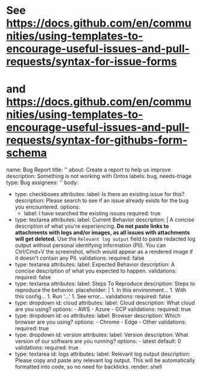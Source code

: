 # See https://docs.github.com/en/communities/using-templates-to-encourage-useful-issues-and-pull-requests/syntax-for-issue-forms
# and https://docs.github.com/en/communities/using-templates-to-encourage-useful-issues-and-pull-requests/syntax-for-githubs-form-schema
name: Bug Report
title: ''
about: Create a report to help us improve
description: Something is not working with Ontos
labels: bug, needs-triage
type: Bug
assignees: ''
body:
  - type: checkboxes
    attributes:
      label: Is there an existing issue for this?
      description: Please search to see if an issue already exists for the bug you encountered.
      options:
      - label: I have searched the existing issues
        required: true
  - type: textarea
    attributes:
      label: Current Behavior
      description: |
        A concise description of what you're experiencing.
        **Do not paste links to attachments with logs and/or images, as all issues with attachments will get deleted.**
        Use the `Relevant log output` field to paste redacted log output without personal identifying information (PII).
        You can Ctrl/Cmd+V the screenshot, which would appear as a rendered image if it doesn't contain any PII.
    validations:
      required: false
  - type: textarea
    attributes:
      label: Expected Behavior
      description: A concise description of what you expected to happen.
    validations:
      required: false
  - type: textarea
    attributes:
      label: Steps To Reproduce
      description: Steps to reproduce the behavior.
      placeholder: |
        1. In this environment...
        1. With this config...
        1. Run '...'
        1. See error...
    validations:
      required: false
  - type: dropdown
    id: cloud
    attributes:
      label: Cloud
      description: What cloud are you using?
      options:
        - AWS
        - Azure
        - GCP
    validations:
      required: true
  - type: dropdown
    id: os
    attributes:
      label: Browser
      description: Which browser are you using?
      options:
        - Chrome
        - Edge
        - Other
    validations:
      required: true
  - type: dropdown
    id: version
    attributes:
      label: Version
      description: What version of our software are you running?
      options:
        - latest
      default: 0
    validations:
      required: true
  - type: textarea
    id: logs
    attributes:
      label: Relevant log output
      description: Please copy and paste any relevant log output. This will be automatically formatted into code, so no need for backticks.
      render: shell
